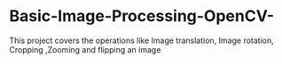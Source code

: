 # Basic-Image-Processing-OpenCV-
This project covers the operations like Image translation, Image rotation, Cropping ,Zooming and flipping an image
